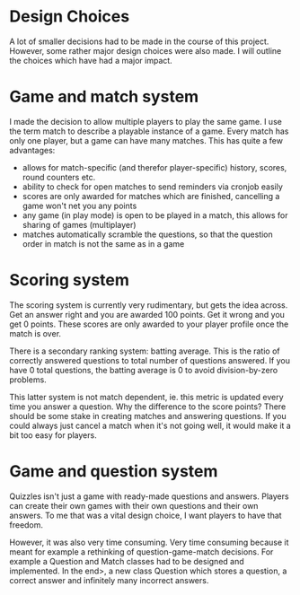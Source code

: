 # Design Choices
A lot of smaller decisions had to be made in the course of this project. However, some rather major design choices were also made. I will outline the choices which have had a major impact.

# Game and match system
I made the decision to allow multiple players to play the same game. I use the term match to describe a playable instance of a game. Every match has only one player, but a game can have many matches. This has quite a few advantages:

 - allows for match-specific (and therefor player-specific) history, scores, round counters etc.
 - ability to check for open matches to send reminders via cronjob easily
 - scores are only awarded for matches which are finished, cancelling a game won't net you any points
 - any game (in play mode) is open to be played in a match, this allows for sharing of games (multiplayer)
 - matches automatically scramble the questions, so that the question order in match is not the same as in a game

# Scoring system
The scoring system is currently very rudimentary, but gets the idea across. Get an answer right and you are awarded 100 points. Get it wrong and you get 0 points. These scores are only awarded to your player profile once the match is over.

There is a secondary ranking system: batting average. This is the ratio of correctly answered questions to total number of questions answered. If you have 0 total questions, the batting average is 0 to avoid division-by-zero problems.

This latter system is not match dependent, ie. this metric is updated every time you answer a question. Why the difference to the score points? There should be some stake in creating matches and answering questions. If you could always just cancel a match when it's not going well, it would make it a bit too easy for players.

# Game and question system
Quizzles isn't just a game with ready-made questions and answers. Players can create their own games with their own questions and their own answers. To me that was a vital design choice, I want players to have that freedom.

However, it was also very time consuming. Very time consuming because it meant for example a rethinking of question-game-match decisions. For example a Question and Match classes had to be designed and implemented. In the end>, a new class Question which stores a question, a correct answer and infinitely many incorrect answers.